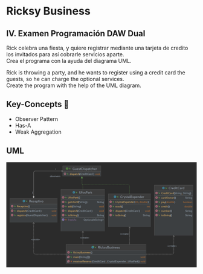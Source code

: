# Ricksy Business

## IV. Examen Programación DAW Dual
Rick celebra una fiesta, y quiere registrar mediante una tarjeta de credito los invitados para así cobrarle servicios aparte.  
Crea el programa con la ayuda del diagrama UML.  

Rick is throwing a party, and he wants to register using a credit card the guests, so he can charge the optional services.  
Create the program with the help of the UML diagram.  

## Key-Concepts :dart: 
- Observer Pattern
- Has-A
- Weak Aggregation

## UML
![](Ricksy_Business_UML.png)